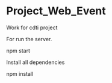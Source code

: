 # Project_Web_Event
Work for cdti project

For run the server.

npm start 

Install all dependencies

npm install
